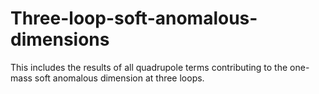 # Three-loop-soft-anomalous-dimensions
This includes the results of all quadrupole terms contributing to the one-mass soft anomalous dimension at three loops. 
